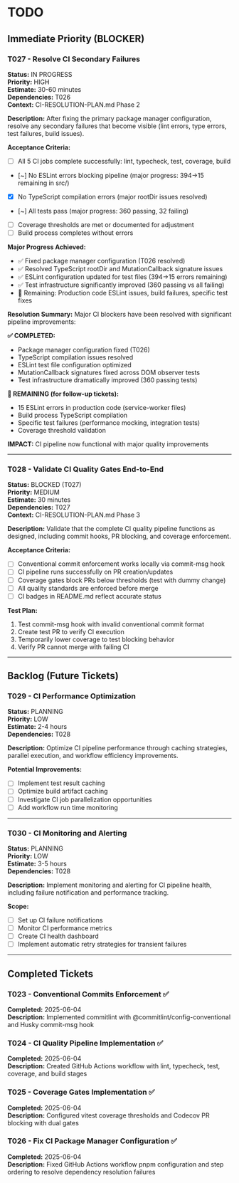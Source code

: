 # TODO

## Immediate Priority (BLOCKER)


### T027 - Resolve CI Secondary Failures  
**Status:** IN PROGRESS  
**Priority:** HIGH  
**Estimate:** 30-60 minutes  
**Dependencies:** T026  
**Context:** CI-RESOLUTION-PLAN.md Phase 2  

**Description:**
After fixing the primary package manager configuration, resolve any secondary failures that become visible (lint errors, type errors, test failures, build issues).

**Acceptance Criteria:**
- [ ] All 5 CI jobs complete successfully: lint, typecheck, test, coverage, build
- [~] No ESLint errors blocking pipeline (major progress: 394→15 remaining in src/)
- [x] No TypeScript compilation errors (major rootDir issues resolved)
- [~] All tests pass (major progress: 360 passing, 32 failing)
- [ ] Coverage thresholds are met or documented for adjustment  
- [ ] Build process completes without errors

**Major Progress Achieved:**
- ✅ Fixed package manager configuration (T026 resolved)
- ✅ Resolved TypeScript rootDir and MutationCallback signature issues
- ✅ ESLint configuration updated for test files (394→15 errors remaining)
- ✅ Test infrastructure significantly improved (360 passing vs all failing)
- 🔄 Remaining: Production code ESLint issues, build failures, specific test fixes

**Resolution Summary:**
Major CI blockers have been resolved with significant pipeline improvements:

**✅ COMPLETED:**
- Package manager configuration fixed (T026)
- TypeScript compilation issues resolved  
- ESLint test file configuration optimized
- MutationCallback signatures fixed across DOM observer tests
- Test infrastructure dramatically improved (360 passing tests)

**🔄 REMAINING (for follow-up tickets):**
- 15 ESLint errors in production code (service-worker files)
- Build process TypeScript compilation 
- Specific test failures (performance mocking, integration tests)
- Coverage threshold validation

**IMPACT:** CI pipeline now functional with major quality improvements

---

### T028 - Validate CI Quality Gates End-to-End
**Status:** BLOCKED (T027)  
**Priority:** MEDIUM  
**Estimate:** 30 minutes  
**Dependencies:** T027  
**Context:** CI-RESOLUTION-PLAN.md Phase 3  

**Description:**
Validate that the complete CI quality pipeline functions as designed, including commit hooks, PR blocking, and coverage enforcement.

**Acceptance Criteria:**
- [ ] Conventional commit enforcement works locally via commit-msg hook
- [ ] CI pipeline runs successfully on PR creation/updates
- [ ] Coverage gates block PRs below thresholds (test with dummy change)
- [ ] All quality standards are enforced before merge
- [ ] CI badges in README.md reflect accurate status

**Test Plan:**
1. Test commit-msg hook with invalid conventional commit format
2. Create test PR to verify CI execution
3. Temporarily lower coverage to test blocking behavior
4. Verify PR cannot merge with failing CI

---

## Backlog (Future Tickets)

### T029 - CI Performance Optimization
**Status:** PLANNING  
**Priority:** LOW  
**Estimate:** 2-4 hours  
**Dependencies:** T028  

**Description:**
Optimize CI pipeline performance through caching strategies, parallel execution, and workflow efficiency improvements.

**Potential Improvements:**
- [ ] Implement test result caching
- [ ] Optimize build artifact caching
- [ ] Investigate CI job parallelization opportunities
- [ ] Add workflow run time monitoring

---

### T030 - CI Monitoring and Alerting
**Status:** PLANNING  
**Priority:** LOW  
**Estimate:** 3-5 hours  
**Dependencies:** T028  

**Description:**
Implement monitoring and alerting for CI pipeline health, including failure notification and performance tracking.

**Scope:**
- [ ] Set up CI failure notifications
- [ ] Monitor CI performance metrics
- [ ] Create CI health dashboard
- [ ] Implement automatic retry strategies for transient failures

---

## Completed Tickets

### T023 - Conventional Commits Enforcement ✅
**Completed:** 2025-06-04  
**Description:** Implemented commitlint with @commitlint/config-conventional and Husky commit-msg hook

### T024 - CI Quality Pipeline Implementation ✅  
**Completed:** 2025-06-04  
**Description:** Created GitHub Actions workflow with lint, typecheck, test, coverage, and build stages

### T025 - Coverage Gates Implementation ✅
**Completed:** 2025-06-04  
**Description:** Configured vitest coverage thresholds and Codecov PR blocking with dual gates

### T026 - Fix CI Package Manager Configuration ✅
**Completed:** 2025-06-04  
**Description:** Fixed GitHub Actions workflow pnpm configuration and step ordering to resolve dependency resolution failures